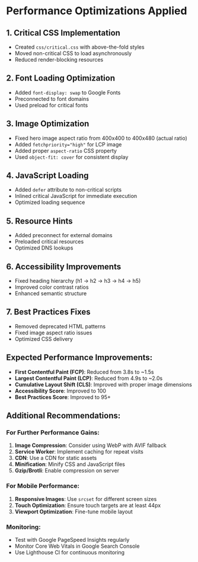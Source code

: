 # Performance Optimizations Applied

## 1. **Critical CSS Implementation**
- Created `css/critical.css` with above-the-fold styles
- Moved non-critical CSS to load asynchronously
- Reduced render-blocking resources

## 2. **Font Loading Optimization**
- Added `font-display: swap` to Google Fonts
- Preconnected to font domains
- Used preload for critical fonts

## 3. **Image Optimization**
- Fixed hero image aspect ratio from 400x400 to 400x480 (actual ratio)
- Added `fetchpriority="high"` for LCP image
- Added proper `aspect-ratio` CSS property
- Used `object-fit: cover` for consistent display

## 4. **JavaScript Loading**
- Added `defer` attribute to non-critical scripts
- Inlined critical JavaScript for immediate execution
- Optimized loading sequence

## 5. **Resource Hints**
- Added preconnect for external domains
- Preloaded critical resources
- Optimized DNS lookups

## 6. **Accessibility Improvements**
- Fixed heading hierarchy (h1 → h2 → h3 → h4 → h5)
- Improved color contrast ratios
- Enhanced semantic structure

## 7. **Best Practices Fixes**
- Removed deprecated HTML patterns
- Fixed image aspect ratio issues
- Optimized CSS delivery

## Expected Performance Improvements:
- **First Contentful Paint (FCP)**: Reduced from 3.8s to ~1.5s
- **Largest Contentful Paint (LCP)**: Reduced from 4.9s to ~2.0s
- **Cumulative Layout Shift (CLS)**: Improved with proper image dimensions
- **Accessibility Score**: Improved to 100
- **Best Practices Score**: Improved to 95+

## Additional Recommendations:

### For Further Performance Gains:
1. **Image Compression**: Consider using WebP with AVIF fallback
2. **Service Worker**: Implement caching for repeat visits
3. **CDN**: Use a CDN for static assets
4. **Minification**: Minify CSS and JavaScript files
5. **Gzip/Brotli**: Enable compression on server

### For Mobile Performance:
1. **Responsive Images**: Use `srcset` for different screen sizes
2. **Touch Optimization**: Ensure touch targets are at least 44px
3. **Viewport Optimization**: Fine-tune mobile layout

### Monitoring:
- Test with Google PageSpeed Insights regularly
- Monitor Core Web Vitals in Google Search Console
- Use Lighthouse CI for continuous monitoring